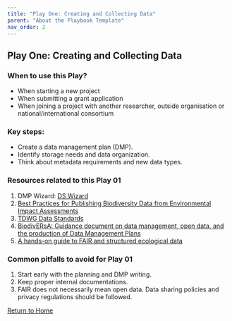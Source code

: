 ```yaml
---
title: "Play One: Creating and Collecting Data"
parent: "About the Playbook Template"
nav_order: 2
---
```


## Play One: Creating and Collecting Data
### When to use this Play? 
- When starting a new project
- When submitting a grant application
- When joining a project with another researcher, outside organisation or national/international consortium

### Key steps:
- Create a data management plan (DMP).
- Identify storage needs and data organization.
- Think about metadata requirements and new data types.
### Resources related to this Play 01
1. DMP Wizard: [DS Wizard](https://researchers.ds-wizard.org/)
2. [Best Practices for Publishing Biodiversity Data from Environmental Impact Assessments](https://doi.org/10.35035/doc-5xdm-8762)
3. [TDWG Data Standards](https://www.tdwg.org/standards/) 
4. [BiodivERsA: Guidance document on data management, open data, and the production of Data Management Plans](https://www.biodiversa.org/1677)
5. [A hands-on guide to FAIR and structured ecological data](https://lter-life.github.io/FDFDT-Manual/)

### Common pitfalls to avoid for Play 01
1. Start early with the planning and DMP writing.
2. Keep proper internal documentations.
3. FAIR does not necessarily mean open data. Data sharing policies and privacy regulations should be followed.

[Return to Home](index.md)
